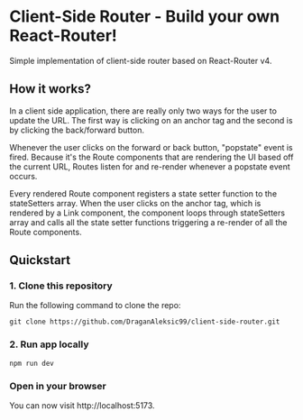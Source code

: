 # Client-Side Router - Build your own React-Router!

Simple implementation of client-side router based on React-Router v4.

## How it works?

In a client side application, there are really only two ways for the user to update the URL. 
The first way is clicking on an anchor tag and the second is by clicking the back/forward button.

Whenever the user clicks on the forward or back button, "popstate" event is fired. 
Because it's the Route components that are rendering the UI based off the current URL, Routes 
listen for and re-render whenever a popstate event occurs.

Every rendered Route component registers a state setter function to the stateSetters array.
When the user clicks on the anchor tag, which is rendered by a Link component, the component loops through 
stateSetters array and calls all the state setter functions triggering a re-render of all the Route components.

## Quickstart

### 1. Clone this repository

Run the following command to clone the repo:

```
git clone https://github.com/DraganAleksic99/client-side-router.git
```

### 2. Run app locally

```
npm run dev
```

### Open in your browser

You can now visit http://localhost:5173.
